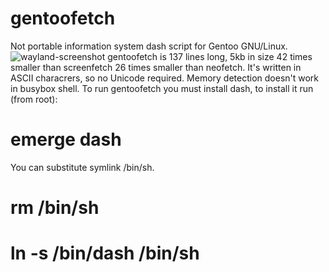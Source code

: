 # gentoofetch
Not portable information system dash script for Gentoo GNU/Linux.
![wayland-screenshot](https://raw.githubusercontent.com/DmitryHetman/gentoofetch/master/gentoofetch.png)
gentoofetch is 137 lines long, 5kb in size 42 times smaller than 
screenfetch 26 times smaller than neofetch. It's written in ASCII 
characrers, so no Unicode required. Memory detection doesn't work in busybox shell.
To run gentoofetch you must install dash, to install it run (from root):
# emerge dash
You can substitute symlink /bin/sh.
# rm /bin/sh
# ln -s /bin/dash /bin/sh 

